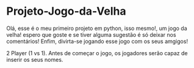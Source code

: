 # Projeto-Jogo-da-Velha

Olá, esse é o meu primeiro projeto em python, isso mesmo!, um jogo da velha! espero que goste e se tiver alguma sugestão é só deixar nos comentários!
Enfim, divirta-se jogando esse jogo com os seus amgigos!

2 Player (1 vs 1).
Antes de começar o jogo, os jogadores serão capaz de inserir os seus nomes.



